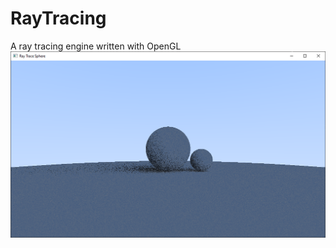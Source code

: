 # RayTracing
A ray tracing engine written with OpenGL
![Diffuse materials](/pics/diffuse_materials.png "Diffuse materials")